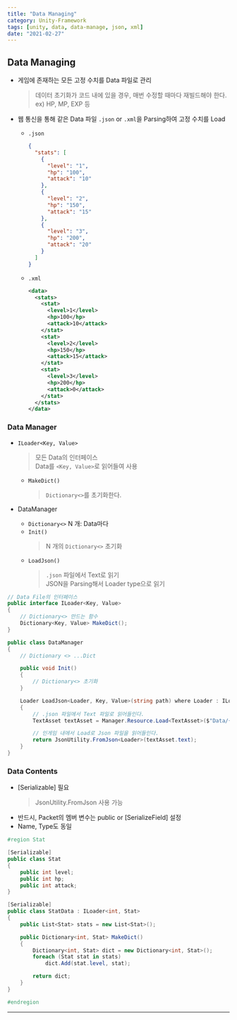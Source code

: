 ```yaml
---
title: "Data Managing"
category: Unity-Framework
tags: [unity, data, data-manage, json, xml]
date: "2021-02-27"
---
```


## Data Managing

- 게임에 존재하는 모든 고정 수치를 Data 파일로 관리

  > 데이터 초기화가 코드 내에 있을 경우, 매번 수정할 때마다 재빌드해야 한다.  
  > ex) HP, MP, EXP 등

- 웹 통신을 통해 같은 Data 파일 `.json` or `.xml`을 Parsing하여 고정 수치를 Load

  - `.json`

    ```json
    {
      "stats": [
        {
          "level": "1",
          "hp": "100",
          "attack": "10"
        },
        {
          "level": "2",
          "hp": "150",
          "attack": "15"
        },
        {
          "level": "3",
          "hp": "200",
          "attack": "20"
        }
      ]
    }
    ```

  - `.xml`

    ```xml
    <data>
      <stats>
        <stat>
          <level>1</level>
          <hp>100</hp>
          <attack>10</attack>
        </stat>
        <stat>
          <level>2</level>
          <hp>150</hp>
          <attack>15</attack>
        </stat>
        <stat>
          <level>3</level>
          <hp>200</hp>
          <attack>0</attack>
        </stat>
      </stats>
    </data>
    ```

### Data Manager

- `ILoader<Key, Value>`

  > 모든 Data의 인터페이스  
  > Data를 `<Key, Value>`로 읽어들여 사용

  - `MakeDict()`
    > `Dictionary<>`를 초기화한다.

- DataManager
  - `Dictionary<>` N 개: Data마다
  - `Init()`
    > N 개의 `Dictionary<>` 초기화
  - `LoadJson()`
    > `.json` 파일에서 Text로 읽기  
    > JSON을 Parsing해서 Loader type으로 읽기

```cs
// Data File의 인터페이스
public interface ILoader<Key, Value>
{
    // Dictionary<> 만드는 함수
    Dictionary<Key, Value> MakeDict();
}

public class DataManager
{
    // Dictionary <> ...Dict

    public void Init()
    {
        // Dictionary<> 초기화
    }

    Loader LoadJson<Loader, Key, Value>(string path) where Loader : ILoader<Key, Value>
    {
        // .json 파일에서 Text 파일로 읽어들인다.
        TextAsset textAsset = Manager.Resource.Load<TextAsset>($"Data/{path}");

        // 인게임 내에서 Load로 Json 파일을 읽어들인다.
        return JsonUtility.FromJson<Loader>(textAsset.text);
    }
}

```

### Data Contents

- [Serializable] 필요
  > JsonUtility.FromJson 사용 가능
- 반드시, Packet의 멤버 변수는 public or [SerializeField] 설정
- Name, Type도 동일

```cs
#region Stat

[Serializable]
public class Stat
{
    public int level;
    public int hp;
    public int attack;
}

[Serializable]
public class StatData : ILoader<int, Stat>
{
    public List<Stat> stats = new List<Stat>();

    public Dictionary<int, Stat> MakeDict()
    {
        Dictionary<int, Stat> dict = new Dictionary<int, Stat>();
        foreach (Stat stat in stats)
            dict.Add(stat.level, stat);

        return dict;
    }
}

#endregion
```

---
